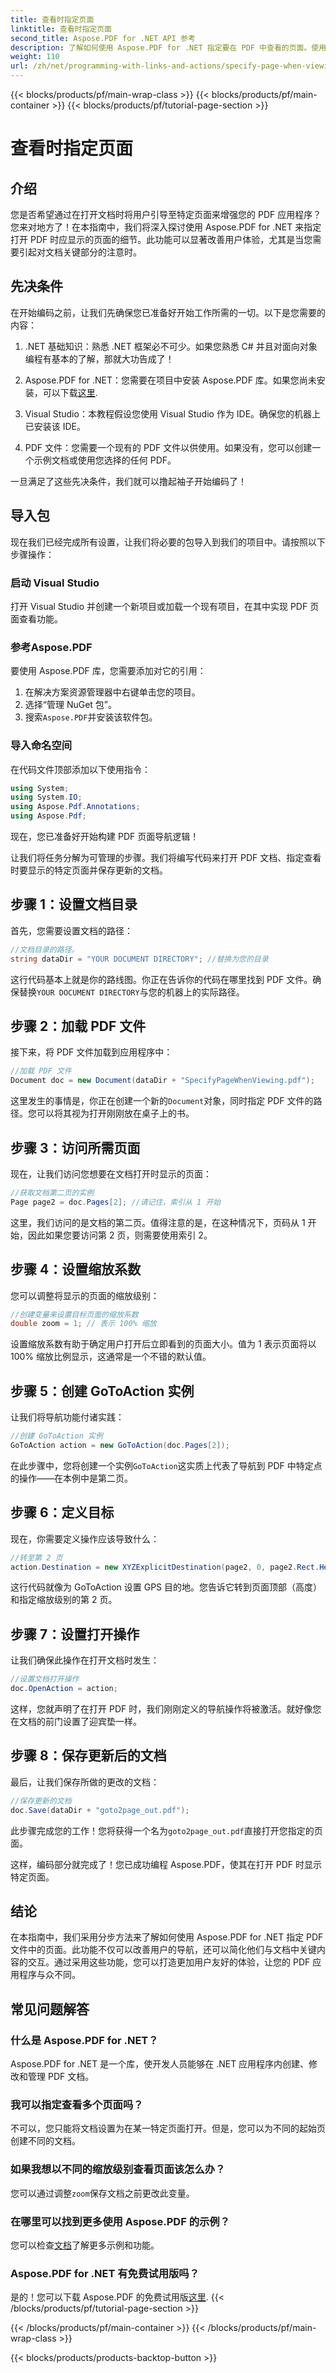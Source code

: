 ```yaml
---
title: 查看时指定页面
linktitle: 查看时指定页面
second_title: Aspose.PDF for .NET API 参考
description: 了解如何使用 Aspose.PDF for .NET 指定要在 PDF 中查看的页面。使用此简单指南增强用户导航。
weight: 110
url: /zh/net/programming-with-links-and-actions/specify-page-when-viewing/
---
```


{{< blocks/products/pf/main-wrap-class >}}
{{< blocks/products/pf/main-container >}}
{{< blocks/products/pf/tutorial-page-section >}}

# 查看时指定页面

## 介绍

您是否希望通过在打开文档时将用户引导至特定页面来增强您的 PDF 应用程序？您来对地方了！在本指南中，我们将深入探讨使用 Aspose.PDF for .NET 来指定打开 PDF 时应显示的页面的细节。此功能可以显著改善用户体验，尤其是当您需要引起对文档关键部分的注意时。

## 先决条件

在开始编码之前，让我们先确保您已准备好开始工作所需的一切。以下是您需要的内容：

1. .NET 基础知识：熟悉 .NET 框架必不可少。如果您熟悉 C# 并且对面向对象编程有基本的了解，那就大功告成了！

2.  Aspose.PDF for .NET：您需要在项目中安装 Aspose.PDF 库。如果您尚未安装，可以下载[这里](https://releases.aspose.com/pdf/net/).

3. Visual Studio：本教程假设您使用 Visual Studio 作为 IDE。确保您的机器上已安装该 IDE。

4. PDF 文件：您需要一个现有的 PDF 文件以供使用。如果没有，您可以创建一个示例文档或使用您选择的任何 PDF。

一旦满足了这些先决条件，我们就可以撸起袖子开始编码了！

## 导入包

现在我们已经完成所有设置，让我们将必要的包导入到我们的项目中。请按照以下步骤操作：

### 启动 Visual Studio

打开 Visual Studio 并创建一个新项目或加载一个现有项目，在其中实现 PDF 页面查看功能。

### 参考Aspose.PDF

要使用 Aspose.PDF 库，您需要添加对它的引用：

1. 在解决方案资源管理器中右键单击您的项目。
2. 选择“管理 NuGet 包”。
3. 搜索`Aspose.PDF`并安装该软件包。

### 导入命名空间

在代码文件顶部添加以下使用指令：

```csharp
using System;
using System.IO;
using Aspose.Pdf.Annotations;
using Aspose.Pdf;
```

现在，您已准备好开始构建 PDF 页面导航逻辑！

让我们将任务分解为可管理的步骤。我们将编写代码来打开 PDF 文档、指定查看时要显示的特定页面并保存更新的文档。 

## 步骤 1：设置文档目录

首先，您需要设置文档的路径：

```csharp
//文档目录的路径。
string dataDir = "YOUR DOCUMENT DIRECTORY"; //替换为您的目录
```

这行代码基本上就是你的路线图。你正在告诉你的代码在哪里找到 PDF 文件。确保替换`YOUR DOCUMENT DIRECTORY`与您的机器上的实际路径。

## 步骤 2：加载 PDF 文件

接下来，将 PDF 文件加载到应用程序中：

```csharp
//加载 PDF 文件
Document doc = new Document(dataDir + "SpecifyPageWhenViewing.pdf");
```

这里发生的事情是，你正在创建一个新的`Document`对象，同时指定 PDF 文件的路径。您可以将其视为打开刚刚放在桌子上的书。

## 步骤 3：访问所需页面

现在，让我们访问您想要在文档打开时显示的页面：

```csharp
//获取文档第二页的实例
Page page2 = doc.Pages[2]; //请记住，索引从 1 开始
```

这里，我们访问的是文档的第二页。值得注意的是，在这种情况下，页码从 1 开始，因此如果您要访问第 2 页，则需要使用索引 2。

## 步骤 4：设置缩放系数

您可以调整将显示的页面的缩放级别：

```csharp
//创建变量来设置目标页面的缩放系数
double zoom = 1; // 表示 100% 缩放
```

设置缩放系数有助于确定用户打开后立即看到的页面大小。值为 1 表示页面将以 100% 缩放比例显示，这通常是一个不错的默认值。

## 步骤 5：创建 GoToAction 实例

让我们将导航功能付诸实践：

```csharp
//创建 GoToAction 实例
GoToAction action = new GoToAction(doc.Pages[2]); 
```

在此步骤中，您将创建一个实例`GoToAction`这实质上代表了导航到 PDF 中特定点的操作——在本例中是第二页。

## 步骤 6：定义目标

现在，你需要定义操作应该导致什么：

```csharp
//转至第 2 页
action.Destination = new XYZExplicitDestination(page2, 0, page2.Rect.Height, zoom);
```

这行代码就像为 GoToAction 设置 GPS 目的地。您告诉它转到页面顶部（高度）和指定缩放级别的第 2 页。

## 步骤 7：设置打开操作

让我们确保此操作在打开文档时发生：

```csharp
//设置文档打开操作
doc.OpenAction = action;
```

这样，您就声明了在打开 PDF 时，我们刚刚定义的导航操作将被激活。就好像您在文档的前门设置了迎宾垫一样。

## 步骤 8：保存更新后的文档

最后，让我们保存所做的更改的文档：

```csharp
//保存更新的文档
doc.Save(dataDir + "goto2page_out.pdf");
```

此步骤完成您的工作！您将获得一个名为`goto2page_out.pdf`直接打开您指定的页面。

这样，编码部分就完成了！您已成功编程 Aspose.PDF，使其在打开 PDF 时显示特定页面。 

## 结论

在本指南中，我们采用分步方法来了解如何使用 Aspose.PDF for .NET 指定 PDF 文件中的页面。此功能不仅可以改善用户的导航，还可以简化他们与文档中关键内容的交互。通过采用这些功能，您可以打造更加用户友好的体验，让您的 PDF 应用程序与众不同。

## 常见问题解答

### 什么是 Aspose.PDF for .NET？
Aspose.PDF for .NET 是一个库，使开发人员能够在 .NET 应用程序内创建、修改和管理 PDF 文档。

### 我可以指定查看多个页面吗？
不可以，您只能将文档设置为在某一特定页面打开。但是，您可以为不同的起始页创建不同的文档。

### 如果我想以不同的缩放级别查看页面该怎么办？
您可以通过调整`zoom`保存文档之前更改此变量。

### 在哪里可以找到更多使用 Aspose.PDF 的示例？
您可以检查[文档](https://reference.aspose.com/pdf/net/)了解更多示例和功能。

### Aspose.PDF for .NET 有免费试用版吗？
是的！您可以下载 Aspose.PDF 的免费试用版[这里](https://releases.aspose.com/).
{{< /blocks/products/pf/tutorial-page-section >}}

{{< /blocks/products/pf/main-container >}}
{{< /blocks/products/pf/main-wrap-class >}}

{{< blocks/products/products-backtop-button >}}

